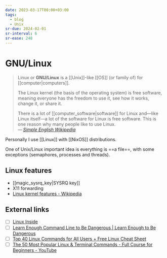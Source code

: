 ```yaml
---
date: 2023-03-17T00:00+03:00
tags:
  - blog
  - Unix
sr-due: 2024-02-01
sr-interval: 6
sr-ease: 248
---
```


# GNU/Linux

> Linux or **GNU/Linux** is a [[Unix]]-like [[OS]] (or family of)
> for [[computer|computers]].
>
> The Linux kernel (the basis of the operating system) is free software, meaning
> everyone has the freedom to use it, see how it works, change it, or share it.
>
> There is a lot of [[computer_software|software]] for Linux and—like Linux
> itself—a lot of the software for Linux is free software. This is one reason
> why many people like to use Linux.\
> — <cite>[Simple English Wikipedia](https://simple.wikipedia.org/wiki/Linux)</cite>

Personally I use [[Linux]] with [[NixOS]] distributions.

One of Unix/Linux important idea is everything is ==a file==, with some
exceptions (semaphores, processes and threads).

## Linux features

- [[magic_sysrq_key|SYSRQ key]]
- X11 forwarding
- [Linux kernel features - Wikipedia](https://en.wikipedia.org/wiki/Category:Linux_kernel_features)

## External links

- [ ] [Linux Inside](https://0xax.gitbooks.io/linux-insides/content/)
- [ ] [Learn Enough Command Line to Be Dangerous | Learn Enough to Be Dangerous](https://www.learnenough.com/command-line-tutorial)
- [ ] [Top 40 Linux Commands for All Users + Free Linux Cheat Sheet](https://www.hostinger.com/tutorials/linux-commands)
- [ ] [The 50 Most Popular Linux & Terminal Commands - Full Course for Beginners - YouTube](https://www.youtube.com/watch?v=ZtqBQ68cfJc)
